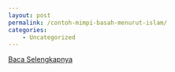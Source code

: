```yaml
---
layout: post
permalink: /contoh-mimpi-basah-menurut-islam/
categories:
    - Uncategorized
---
```


[Baca Selengkapnya](/01)